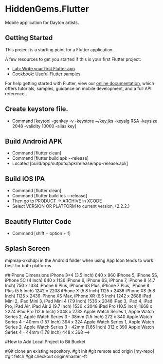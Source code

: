# HiddenGems.Flutter

Mobile application for Dayton artists.

## Getting Started

This project is a starting point for a Flutter application.

A few resources to get you started if this is your first Flutter project:

- [Lab: Write your first Flutter app](https://flutter.io/docs/get-started/codelab)
- [Cookbook: Useful Flutter samples](https://flutter.io/docs/cookbook)

For help getting started with Flutter, view our 
[online documentation](https://flutter.io/docs), which offers tutorials, 
samples, guidance on mobile development, and a full API reference.

## Create keystore file.
- Command [keytool -genkey -v -keystore ~/key.jks -keyalg RSA -keysize 2048 -validity 10000 -alias key]

## Build Android APK
- Command [flutter clean]
- Command [flutter build apk --release]
- Located [build/app/outputs/apk/release/app-release.apk]

## Build iOS IPA
- Command [flutter clean]
- Command [flutter build ios --release]
- Then go to PRODUCT -> ARCHIVE in XCODE
- Select VERSION OR PLATFORM to current version, (2.2.2.)

## Beautify Flutter Code
- Command [shift + option + f]

## Splash Screen
mipmap-xxxhdpi in the Android folder when using App Icon tends to work best for both platforms.

##iPhone Dimensions
iPhone 3+4 (3.5 Inch)
    640 x 960
iPhone 5, iPhone 5S, iPhone 5C (4 Inch)
    640 x 1136
iPhone 6, iPhone 6S, iPhone 7, iPhone 8 (4.7 Inch)
    750 x 1334
iPhone 6 Plus, iPhone 6S Plus, iPhone 7 Plus, iPhone 8 Plus (5.5 Inch)
    1242 x 2208
iPhone X (5.8 Inch)
    1125 x 2436
iPhone XS (5.8 Inch)
    1125 x 2436
iPhone XS Max, iPhone XR (6.5 Inch)
    1242 x 2688
iPad Mini 2, iPad Mini 3, iPad Mini 4 (7.9 Inch)
    1536 x 2048
iPad 3, iPad 4, iPad Pro, iPad Air, iPad Air 2 (9.7 Inch)
    1536 x 2048
iPad Pro (10.5 Inch)
    1668 x 2224
iPad Pro (12.9 Inch)
    2048 x 2732
Apple Watch Series 1, Apple Watch Series 2, Apple Watch Series 3 - 38mm (1.5 Inch)
    272 x 340
Apple Watch Series 4 - 40mm (1.57 Inch)
    394 x 324
Apple Watch Series 1, Apple Watch Series 2, Apple Watch Series 3 - 42mm (1.65 Inch)
    312 x 390
Apple Watch Series 4 - 44mm (1.78 Inch)
    448 x 368 -->

#How to Add Local Project to Bit Bucket

#Git clone an existing repository.
#git init
#git remote add origin [my-repo]
#git fetch
#git checkout origin/master -ft
